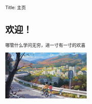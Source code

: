 Title:   主页

# 欢迎！

哪管什么学问无穷，进一寸有一寸的欢喜

<img src="images/1667802559227.jpeg" alt="1667802559227" style="zoom: 25%;" />